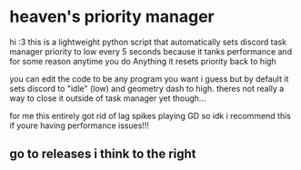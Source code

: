 # heaven's priority manager
hi :3 this is a lightweight python script that automatically sets discord task manager priority to low every 5 seconds because it tanks performance and for some reason anytime you do Anything it resets priority back to high

you can edit the code to be any program you want i guess but by default it sets discord to "idle" (low) and geometry dash to high. theres not really a way to close it outside of task manager yet though... 

for me this entirely got rid of lag spikes playing GD so idk i recommend this if youre having performance issues!!!

## go to releases i think to the right
